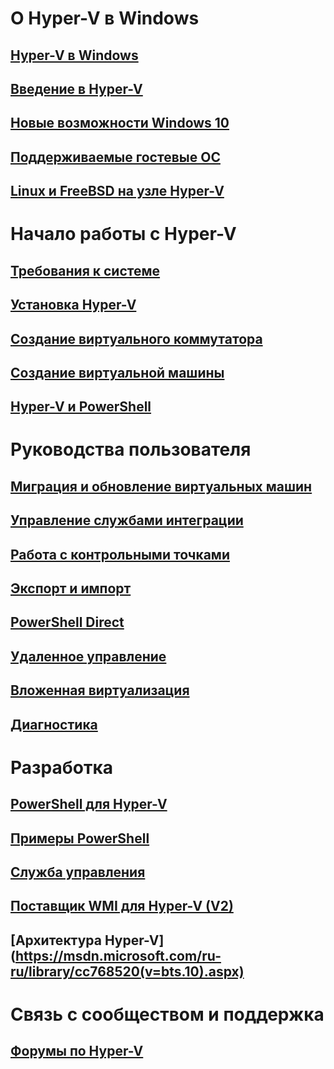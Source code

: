 # О Hyper-V в Windows

## [Hyper-V в Windows](./windows_welcome.md)

## [Введение в Hyper-V](./about/hyperv_on_windows.md)

## [Новые возможности Windows 10](./about/whats_new.md)

## [Поддерживаемые гостевые ОС](about/supported_guest_os.md)

## [Linux и FreeBSD на узле Hyper-V](https://technet.microsoft.com/library/dn531030.aspx)

# Начало работы с Hyper-V

## [Требования к системе](quick_start/walkthrough_compatibility.md)

## [Установка Hyper-V](quick_start/walkthrough_install.md)

## [Создание виртуального коммутатора](quick_start/walkthrough_virtual_switch.md)

## [Создание виртуальной машины](quick_start/walkthrough_create_vm.md)

## [Hyper-V и PowerShell](quick_start/walkthrough_powershell.md)

# Руководства пользователя

## [Миграция и обновление виртуальных машин](user_guide/migrating_vms.md)

## [Управление службами интеграции](user_guide/managing_ics.md)

## [Работа с контрольными точками](user_guide/checkpoints.md)

## [Экспорт и импорт](user_guide/export_import.md)

## [PowerShell Direct](user_guide/vmsession.md)

## [Удаленное управление](user_guide/remote_host_management.md)

## [Вложенная виртуализация](user_guide/nesting.md)

## [Диагностика](user_guide/troubleshooting.md)

# Разработка

## [PowerShell для Hyper-V](https://technet.microsoft.com/library/hh848559.aspx)

## [Примеры PowerShell](develop/powershell_snippets.md)

## [Служба управления](develop/make_mgmt_service.md)

## [Поставщик WMI для Hyper-V (V2)](https://msdn.microsoft.com/library/hh850319.aspx)

## [Архитектура Hyper-V] (https://msdn.microsoft.com/ru-ru/library/cc768520(v=bts.10).aspx)

# Связь с сообществом и поддержка

## [Форумы по Hyper-V](https://social.technet.microsoft.com/Forums/windowsserver/en-US/home?forum=winserverhyperv)


